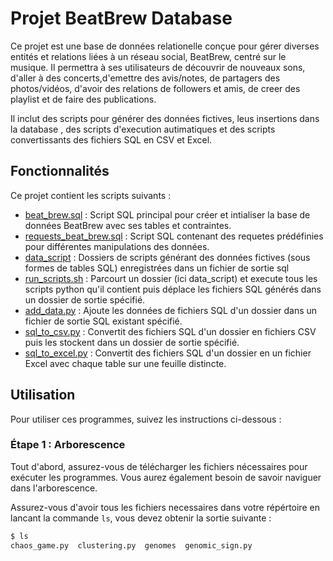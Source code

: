 # Projet BeatBrew Database

Ce projet est une base de données relationelle conçue pour gérer diverses entités et relations liées à un réseau social, BeatBrew, centré sur le musique.
Il permettra à ses utilisateurs de découvrir de nouveaux sons, d'aller à des concerts,d'emettre des avis/notes, de partagers des photos/vidéos, d'avoir des relations de followers et amis, de creer des playlist et de faire des publications.

Il inclut des scripts pour générer des données fictives, leus insertions dans la database , des scripts d'execution autimatiques et des scripts convertissants des fichiers SQL en CSV et Excel.

## Fonctionnalités
Ce projet contient les scripts suivants : 

- [beat_brew.sql](beat_brew.sql) : Script SQL principal pour créer et intialiser la base de données BeatBrew avec ses tables et contraintes.
- [requests_beat_brew.sql](requests_beat_brew.sql) : Script SQL contenant des requetes prédéfinies pour différentes manipulations des données.
- [data_script](data_script) : Dossiers de scripts générant des données fictives (sous formes de tables SQL) enregistrées dans un fichier de sortie sql
- [run_scripts.sh](run_scripts.sh) : Parcourt un dossier (ici data_script) et execute tous les scripts python qu'il contient puis déplace les fichiers SQL générés dans un dossier de sortie spécifié.
- [add_data.py](add_data.py) : Ajoute les données de fichiers SQL d'un dossier dans un fichier de sortie SQL existant spécifié.
- [sql_to_csv.py](asql_to_csv.py) : Convertit des fichiers SQL d'un dossier en fichiers CSV puis les stockent dans un dossier de sortie spécifié.
- [sql_to_excel.py](sql_to_excel.py) : Convertit des fichiers SQL d'un dossier en un fichier Excel avec chaque table sur une feuille distincte.

## Utilisation

Pour utiliser ces programmes, suivez les instructions ci-dessous :

### Étape 1 : Arborescence

Tout d'abord, assurez-vous de télécharger les fichiers nécessaires pour exécuter les programmes.
Vous aurez également besoin de savoir naviguer dans l'arborescence.

Assurez-vous d'avoir tous les fichiers necessaires dans votre répértoire en lancant la commande `ls`, vous devez obtenir la sortie suivante :
```bash
$ ls
chaos_game.py  clustering.py  genomes  genomic_sign.py
```







